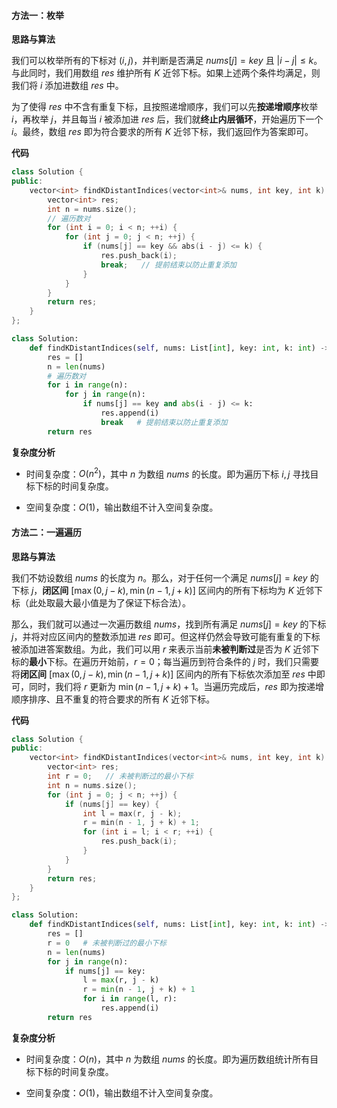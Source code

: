 #### 方法一：枚举

**思路与算法**

我们可以枚举所有的下标对 $(i, j)$，并判断是否满足 $\textit{nums}[j] = \textit{key}$ 且 $|i - j| \le k$。与此同时，我们用数组 $\textit{res}$ 维护所有 $K$ 近邻下标。如果上述两个条件均满足，则我们将 $i$ 添加进数组 $\textit{res}$ 中。

为了使得 $\textit{res}$ 中不含有重复下标，且按照递增顺序，我们可以先**按递增顺序**枚举 $i$，再枚举 $j$，并且每当 $i$ 被添加进 $\textit{res}$ 后，我们就**终止内层循环**，开始遍历下一个 $i$。最终，数组 $\textit{res}$ 即为符合要求的所有 $K$ 近邻下标，我们返回作为答案即可。

**代码**

```C++ [sol1-C++]
class Solution {
public:
    vector<int> findKDistantIndices(vector<int>& nums, int key, int k) {
        vector<int> res;
        int n = nums.size();
        // 遍历数对
        for (int i = 0; i < n; ++i) {
            for (int j = 0; j < n; ++j) {
                if (nums[j] == key && abs(i - j) <= k) {
                    res.push_back(i);
                    break;   // 提前结束以防止重复添加
                }
            }
        }
        return res;
    }
};
```


```Python [sol1-Python3]
class Solution:
    def findKDistantIndices(self, nums: List[int], key: int, k: int) -> List[int]:
        res = []
        n = len(nums)
        # 遍历数对
        for i in range(n):
            for j in range(n):
                if nums[j] == key and abs(i - j) <= k:
                    res.append(i)
                    break   # 提前结束以防止重复添加
        return res
```


**复杂度分析**

- 时间复杂度：$O(n^2)$，其中 $n$ 为数组 $\textit{nums}$ 的长度。即为遍历下标 $i, j$ 寻找目标下标的时间复杂度。

- 空间复杂度：$O(1)$，输出数组不计入空间复杂度。


#### 方法二：一遍遍历

**思路与算法**

我们不妨设数组 $\textit{nums}$ 的长度为 $n$。那么，对于任何一个满足 $\textit{nums}[j] = \textit{key}$ 的下标 $j$，**闭区间** $[\max(0, j - k), \min(n - 1, j + k)]$ 区间内的所有下标均为 $K$ 近邻下标（此处取最大最小值是为了保证下标合法）。

那么，我们就可以通过一次遍历数组 $\textit{nums}$，找到所有满足 $\textit{nums}[j] = \textit{key}$ 的下标 $j$，并将对应区间内的整数添加进 $\textit{res}$ 即可。但这样仍然会导致可能有重复的下标被添加进答案数组。为此，我们可以用 $r$ 来表示当前**未被判断过**是否为 $K$ 近邻下标的**最小**下标。在遍历开始前，$r = 0$；每当遍历到符合条件的 $j$ 时，我们只需要将**闭区间** $[\max(0, j - k), \min(n - 1, j + k)]$ 区间内的所有下标依次添加至 $\textit{res}$ 中即可，同时，我们将 $r$ 更新为 $\min(n - 1, j + k) + 1$。当遍历完成后，$\textit{res}$ 即为按递增顺序排序、且不重复的符合要求的所有 $K$ 近邻下标。

**代码**

```C++ [sol1-C++]
class Solution {
public:
    vector<int> findKDistantIndices(vector<int>& nums, int key, int k) {
        vector<int> res;
        int r = 0;   // 未被判断过的最小下标
        int n = nums.size();
        for (int j = 0; j < n; ++j) {
            if (nums[j] == key) {
                int l = max(r, j - k);
                r = min(n - 1, j + k) + 1;
                for (int i = l; i < r; ++i) {
                    res.push_back(i);
                }
            }
        }
        return res;
    }
};
```


```Python [sol1-Python3]
class Solution:
    def findKDistantIndices(self, nums: List[int], key: int, k: int) -> List[int]:
        res = []
        r = 0   # 未被判断过的最小下标
        n = len(nums)
        for j in range(n):
            if nums[j] == key:
                l = max(r, j - k)
                r = min(n - 1, j + k) + 1
                for i in range(l, r):
                    res.append(i)
        return res
```


**复杂度分析**

- 时间复杂度：$O(n)$，其中 $n$ 为数组 $\textit{nums}$ 的长度。即为遍历数组统计所有目标下标的时间复杂度。

- 空间复杂度：$O(1)$，输出数组不计入空间复杂度。